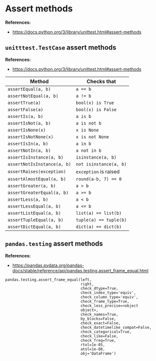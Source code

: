 # Assert methods


**References:**
- https://docs.python.org/3/library/unittest.html#assert-methods


## `unitttest.TestCase` assert methods


**References:**
- https://docs.python.org/3/library/unittest.html#assert-methods


|      **Method**             |     **Checks that**    | 
| --------------------------- | ---------------------- |
| `assertEqual(a, b)`         |     `a == b`           |
| `assertNotEqual(a, b)`      |     `a != b`           |
| `assertTrue(a)`             | `bool(x) is True`      |
| `assertFalse(a)`            | `bool(x) is False`     |
| `assertIs(a, b)`            |   `a is b`             |
| `assertIsNot(a, b)`         |   `a is not b`         |
| `assertIsNone(x)`           |  `x is None`           |
| `assertIsNotNone(x)`        |  `x is not None`       |
| `assertIsIn(a, b)`          |  `a in b`              |
| `assertNotIn(a, b)`         |  `a not in b`          |
| `assertIsInstance(a, b)`    | `isinstance(a, b)`     |
| `assertNotIsInstance(a, b)` | `not isinstance(a, b)` |
| `assertRaises(exception)`   | `exception` is raised  |
| `assertAlmostEqual(a, b)`   | `round(a-b, 7) == 0`   |
| `assertGreater(a, b)`       |      `a > b`           |
| `assertGreaterEqual(a, b)`  |      `a >= b`          |
| `assertLess(a, b)`          |      `a < b`           |
| `assertLessEqual(a, b)`     |      `a <= b`          |
| `assertListEqual(a, b)`     |   `list(a) == list(b)` |
| `assertTupleEqual(a, b)`    | `tuple(a) == tuple(b)` |
| `assertDictEqual(a, b)`     | `dict(a) == dict(b)`   |



## `pandas.testing` assert methods

**References:**
- https://pandas.pydata.org/pandas-docs/stable/reference/api/pandas.testing.assert_frame_equal.html


~~~~
pandas.testing.assert_frame_equal(left,
								  right,
								  check_dtype=True,
								  check_index_type='equiv',
								  check_column_type='equiv',
								  check_frame_type=True,
								  check_less_precise=<object
								  object>,
								  check_names=True,
								  by_blocks=False,
								  check_exact=False,
								  check_datetimelike_compat=False,
								  check_categorical=True,
								  check_like=False,
								  check_freq=True,
								  rtol=1e-05,
								  atol=1e-08,
								  obj='DataFrame')
~~~~

